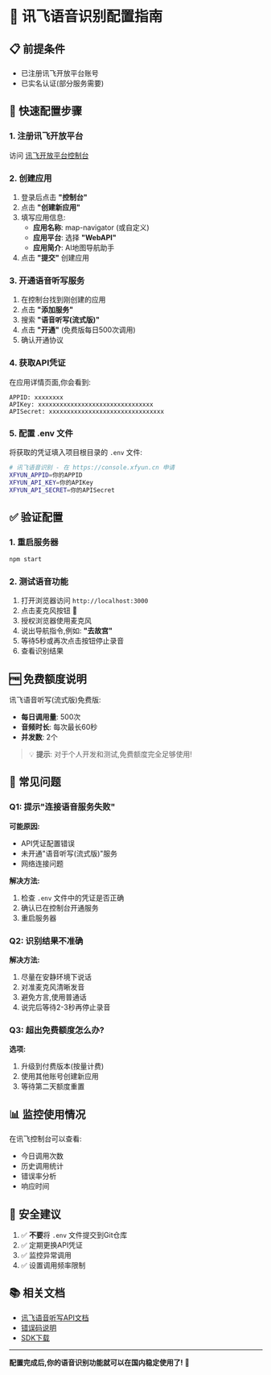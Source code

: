 # 🎤 讯飞语音识别配置指南

## 📋 前提条件

- 已注册讯飞开放平台账号
- 已实名认证(部分服务需要)

## 🚀 快速配置步骤

### 1. 注册讯飞开放平台

访问 [讯飞开放平台控制台](https://console.xfyun.cn)

### 2. 创建应用

1. 登录后点击 **"控制台"**
2. 点击 **"创建新应用"**
3. 填写应用信息:
   - **应用名称**: map-navigator (或自定义)
   - **应用平台**: 选择 **"WebAPI"**
   - **应用简介**: AI地图导航助手
4. 点击 **"提交"** 创建应用

### 3. 开通语音听写服务

1. 在控制台找到刚创建的应用
2. 点击 **"添加服务"**
3. 搜索 **"语音听写(流式版)"**
4. 点击 **"开通"** (免费版每日500次调用)
5. 确认开通协议

### 4. 获取API凭证

在应用详情页面,你会看到:

```
APPID: xxxxxxxx
APIKey: xxxxxxxxxxxxxxxxxxxxxxxxxxxxxxxx
APISecret: xxxxxxxxxxxxxxxxxxxxxxxxxxxxxxxx
```

### 5. 配置 .env 文件

将获取的凭证填入项目根目录的 `.env` 文件:

```bash
# 讯飞语音识别 - 在 https://console.xfyun.cn 申请
XFYUN_APPID=你的APPID
XFYUN_API_KEY=你的APIKey
XFYUN_API_SECRET=你的APISecret
```

## ✅ 验证配置

### 1. 重启服务器

```bash
npm start
```

### 2. 测试语音功能

1. 打开浏览器访问 `http://localhost:3000`
2. 点击麦克风按钮 🎤
3. 授权浏览器使用麦克风
4. 说出导航指令,例如: **"去故宫"**
5. 等待5秒或再次点击按钮停止录音
6. 查看识别结果

## 🆓 免费额度说明

讯飞语音听写(流式版)免费版:
- **每日调用量**: 500次
- **音频时长**: 每次最长60秒
- **并发数**: 2个

> 💡 **提示**: 对于个人开发和测试,免费额度完全足够使用!

## 🔧 常见问题

### Q1: 提示"连接语音服务失败"

**可能原因:**
- API凭证配置错误
- 未开通"语音听写(流式版)"服务
- 网络连接问题

**解决方法:**
1. 检查 `.env` 文件中的凭证是否正确
2. 确认已在控制台开通服务
3. 重启服务器

### Q2: 识别结果不准确

**解决方法:**
1. 尽量在安静环境下说话
2. 对准麦克风清晰发音
3. 避免方言,使用普通话
4. 说完后等待2-3秒再停止录音

### Q3: 超出免费额度怎么办?

**选项:**
1. 升级到付费版本(按量计费)
2. 使用其他账号创建新应用
3. 等待第二天额度重置

## 📊 监控使用情况

在讯飞控制台可以查看:
- 今日调用次数
- 历史调用统计
- 错误率分析
- 响应时间

## 🔐 安全建议

1. ✅ **不要**将 `.env` 文件提交到Git仓库
2. ✅ 定期更换API凭证
3. ✅ 监控异常调用
4. ✅ 设置调用频率限制

## 📚 相关文档

- [讯飞语音听写API文档](https://www.xfyun.cn/doc/asr/voicedictation/API.html)
- [错误码说明](https://www.xfyun.cn/document/error-code)
- [SDK下载](https://www.xfyun.cn/sdk)

---

**配置完成后,你的语音识别功能就可以在国内稳定使用了!** 🎉
